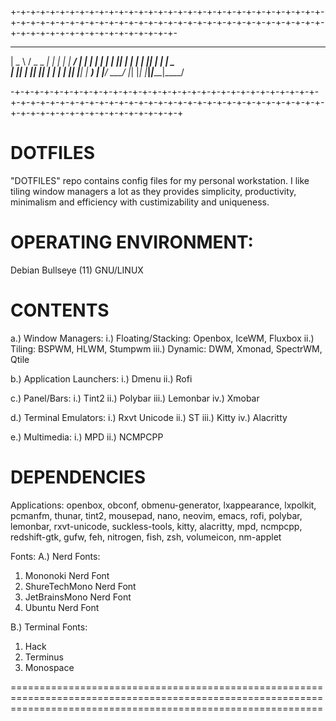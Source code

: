 +-+-+-+-+-+-+-+-+-+-+-+-+-+-+-+-+-+-+-+-+-+-+-+-+-+-+-+-+-+-+-+-+-+-+-+-+-+-+-+-+-+-+-+-+-+-+-+-+-+-+-+-+-+-+-+-+-+-+-+-+-+-+-+-+-+-+-+-+-+-+-+-+-+-+-+-+-+-+-+-+-
 ____   ___ _____ _____ ___ _     _____ ____
|  _ \ / _ \_   _|  ___|_ _| |   | ____/ ___|
| | | | | | || | | |_   | || |   |  _| \___ \
| |_| | |_| || | |  _|  | || |___| |___ ___) |
|____/ \___/ |_| |_|   |___|_____|_____|____/

-+-+-+-+-+-+-+-+-+-+-+-+-+-+-+-+-+-+-+-+-+-+-+-+-+-+-+-+-+-+-+-+-+-+-+-+-+-+-+-+-+-+-+-+-+-+-+-+-+-+-+-+-+-+-+-+-+-+-+-+-+-+-+-+-+-+-+-+-+-+-+-+-+-+-+-+-+-+-+-+-+

# DOTFILES
"DOTFILES" repo contains config files for my personal workstation. I like tiling window managers a lot as they provides simplicity, productivity, minimalism and efficiency with custimizability and uniqueness.

# OPERATING ENVIRONMENT:
Debian Bullseye (11) GNU/LINUX

# CONTENTS
a.) Window Managers:
  i.) Floating/Stacking: Openbox, IceWM, Fluxbox
  ii.) Tiling: BSPWM, HLWM, Stumpwm
  iii.) Dynamic: DWM, Xmonad, SpectrWM, Qtile

b.) Application Launchers:
  i.) Dmenu
  ii.) Rofi

c.) Panel/Bars:
  i.) Tint2
  ii.) Polybar
  iii.) Lemonbar
  iv.) Xmobar
  
d.) Terminal Emulators:
  i.) Rxvt Unicode
  ii.) ST
  iii.) Kitty
  iv.) Alacritty

e.) Multimedia:
  i.) MPD
  ii.) NCMPCPP
  
# DEPENDENCIES
Applications:
openbox, obconf, obmenu-generator, lxappearance, lxpolkit, pcmanfm, thunar, tint2, mousepad, nano, neovim, emacs, rofi, polybar, lemonbar, rxvt-unicode, suckless-tools, kitty, alacritty, mpd, ncmpcpp, redshift-gtk, gufw, feh, nitrogen, fish, zsh, volumeicon, nm-applet

Fonts:
A.) Nerd Fonts:
  1. Mononoki Nerd Font
  2. ShureTechMono Nerd Font
  3. JetBrainsMono Nerd Font
  4. Ubuntu Nerd Font

B.) Terminal Fonts:
  1. Hack
  2. Terminus
  3. Monospace

==================================================================================================================================================================
